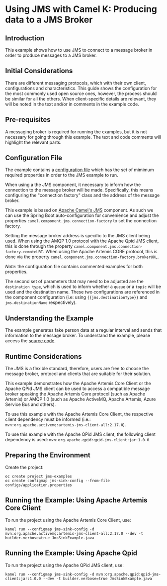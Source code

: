 Using JMS with Camel K: Producing data to a JMS Broker
============


Introduction
----

This example shows how to use JMS to connect to a message broker in order to produce messages to a JMS broker.


Initial Considerations
----

There are different messaging protocols, which with their own client, configurations and characteristics. This guide shows the configuration for the most commonly used open source ones, however, the process should be similar for all the others. When client-specific details are relevant, they will be noted in the text and/or in comments in the example code.


Pre-requisites
----

A messaging broker is required for running the examples, but it is not necessary for going through this example. The text and code comments will highlight the relevant parts.

Configuration File
----

The example contains a [configuration file](configs/application.properties) which has the set of mimimum required properties in order to the JMS example to run.

When using a the JMS component, it necessary to inform how the connection to the message broker will be made. Specifically, this means configuring the "connection factory" class and the address of the message broker.

This example is based on [Apache Camel's JMS](https://camel.apache.org/components/latest/jms-component.html) component. As such we can use the Spring Boot auto-configuration for convenience and adjust the properties `camel.component.jms.connection-factory` to set the connection factory.

Setting the message broker address is specific to the JMS client being used. When using the AMQP 1.0 protocol with the Apache Qpid JMS client, this is done through the property `camel.component.jms.connection-factory.remoteURI`. When using the Apache Artemis CORE protocol, this is done via the property `camel.component.jms.connection-factory.brokerURL`.

*Note*: the configuration file contains commented examples for both properties.

The second set of parameters that may need to be adjusted are the `destination type`, which is used to inform whether a `queue` or a `topic` will be used and the destination name. These two configurations are referenced in the component configuration (i.e: using `{{jms.destinationType}}` and `jms.destinationName` respectively).


Understanding the Example
----

The example generates fake person data at a regular interval and sends that information to the message broker. To understand the example, please access the [source code](JmsSinkExample.java).


Runtime Considerations
----

The JMS is a flexible standard, therefore, users are free to choose the message broker, protocol and clients that are suitable for their solution.

This example demonstrates how the Apache Artemis Core Client or the Apache QPid JMS client can be used to access a compatible message broker speaking the Apache Artemis Core protocol (such as Apache Artemis) or AMQP 1.0 (such as Apache ActiveMQ, Apache Artemis, Azure Service Bus and others).

To use this example with the Apache Artemis Core Client, the respective client dependency must be informed (i.e.: `mvn:org.apache.activemq:artemis-jms-client-all:2.17.0`).

To use this example with the Apache QPid JMS client, the following client dependency is used: `mvn:org.apache.qpid:qpid-jms-client:jar:1.0.0`.


Preparing the Environment
----

Create the project:

```
oc create project jms-examples
oc create configmap jms-sink-config --from-file configs/application.properties
```


Running the Example: Using Apache Artemis Core Client
----

To run the project using the Apache Artemis Core Client, use:

```
kamel run --configmap jms-sink-config -d mvn:org.apache.activemq:artemis-jms-client-all:2.17.0 --dev -t builder.verbose=true JmsSinkExample.java
```


Running the Example: Using Apache Qpid
----

To run the project using the Apache QPid JMS client, use:

```
kamel run --configmap jms-sink-config -d mvn:org.apache.qpid:qpid-jms-client:jar:1.0.0 --dev -t builder.verbose=true JmsSinkExample.java
```